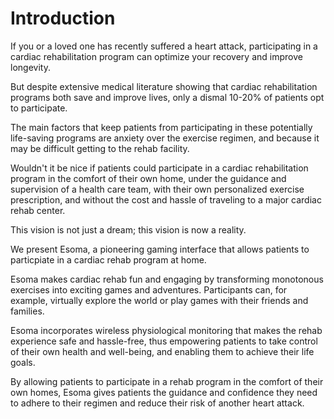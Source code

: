 Introduction
============

If you or a loved one has recently suffered a heart attack, participating
in a cardiac rehabilitation program can optimize your recovery and improve
longevity.

But despite extensive medical literature showing that cardiac rehabilitation
programs both save and improve lives, only a dismal 10-20% of patients opt to
participate.

The main factors that keep patients from participating in these potentially
life-saving programs are anxiety over the exercise regimen, and because it may
be difficult getting to the rehab facility.

Wouldn't it be nice if patients could participate in a cardiac rehabilitation
program in the comfort of their own home, under the guidance and supervision
of a health care team, with their own personalized exercise prescription, and
without the cost and hassle of traveling to a major cardiac rehab center.

This vision is not just a dream; this vision is now a reality.

We present Esoma, a pioneering gaming interface that allows patients to
particpiate in a cardiac rehab program at home.

Esoma makes cardiac rehab fun and engaging by transforming monotonous
exercises into exciting games and adventures. Participants can, for example,
virtually explore the world or play games with their friends and families.

Esoma incorporates wireless physiological monitoring that makes the rehab
experience safe and hassle-free, thus empowering patients to take control
of their own health and well-being, and enabling them to achieve their life
goals.

By allowing patients to participate in a rehab program in the comfort of their
own homes, Esoma gives patients the guidance and confidence they need to
adhere to their regimen and reduce their risk of another heart attack.

